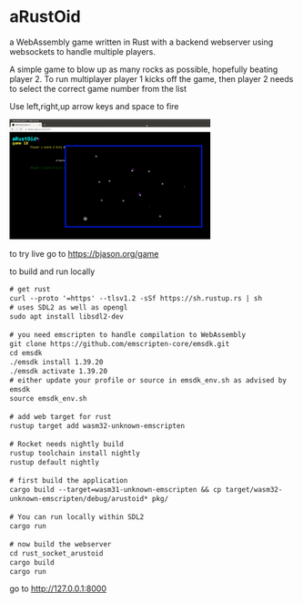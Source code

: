 # aRustOid

a WebAssembly game written in Rust with a backend webserver using websockets to handle multiple players.

A simple game to blow up as many rocks as possible, hopefully beating player 2. To run multiplayer player 1 kicks
off the game, then player 2 needs to select the correct game number from the list

Use left,right,up arrow keys  and space to fire

<img src="screenshot.png" width="70%"/>

to try live go to https://bjason.org/game

to build and run locally
```
# get rust
curl --proto '=https' --tlsv1.2 -sSf https://sh.rustup.rs | sh
# uses SDL2 as well as opengl
sudo apt install libsdl2-dev

# you need emscripten to handle compilation to WebAssembly
git clone https://github.com/emscripten-core/emsdk.git
cd emsdk
./emsdk install 1.39.20
./emsdk activate 1.39.20
# either update your profile or source in emsdk_env.sh as advised by emsdk
source emsdk_env.sh

# add web target for rust
rustup target add wasm32-unknown-emscripten 

# Rocket needs nightly build
rustup toolchain install nightly
rustup default nightly

# first build the application
cargo build --target=wasm31-unknown-emscripten && cp target/wasm32-unknown-emscripten/debug/arustoid* pkg/

# You can run locally within SDL2 
cargo run

# now build the webserver
cd rust_socket_arustoid
cargo build 
cargo run
```
go to http://127.0.0.1:8000


